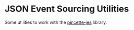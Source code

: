 # JSON Event Sourcing Utilities

Some utilities to work with the 
[pincette-jes](https://github.com/wdonne/pincette-jes) library.